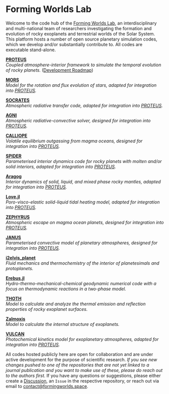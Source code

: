 # Forming Worlds Lab

Welcome to the code hub of the [Forming Worlds Lab](https://www.formingworlds.space), an interdisciplinary and multi-national team of researchers investigating the formation and evolution of rocky exoplanets and terrestrial worlds of the Solar System. This platform hosts a number of open source planetary simulation codes, which we develop and/or substantially contribute to. All codes are executable stand-alone.

[**PROTEUS**](https://github.com/FormingWorlds/PROTEUS)  
*Coupled atmosphere-interior framework to simulate the temporal evolution of rocky planets.*
([Development Roadmap](https://github.com/orgs/FormingWorlds/projects/7))

[**MORS**](https://github.com/FormingWorlds/MORS)  
*Model for the rotation and flux evolution of stars, adapted for integration into [PROTEUS](https://github.com/FormingWorlds/PROTEUS).*

[**SOCRATES**](https://github.com/nichollsh/SOCRATES)  
*Atmospheric radiative transfer code, adapted for integration into [PROTEUS](https://github.com/FormingWorlds/PROTEUS).*

[**AGNI**](https://github.com/nichollsh/AGNI)  
*Atmospheric radiative-convective solver, designed for integration into [PROTEUS](https://github.com/FormingWorlds/PROTEUS).*

[**CALLIOPE**](https://github.com/FormingWorlds/CALLIOPE)  
*Volatile equilibrium outgassing from magma oceans, designed for integration into [PROTEUS](https://github.com/FormingWorlds/PROTEUS).*

[**SPIDER**](https://github.com/djbower/spider)  
*Parameterised interior dynamics code for rocky planets with molten and/or solid interiors, adapted for integration into [PROTEUS](https://github.com/FormingWorlds/PROTEUS).*

[**Aragog**](https://github.com/FormingWorlds/aragog)  
*Interior dynamics of solid, liquid, and mixed phase rocky mantles, adapted for integration into [PROTEUS](https://github.com/FormingWorlds/PROTEUS).*

[**Love.jl**](https://github.com/FormingWorlds/Love.jl)  
*Poro-visco-elastic solid-liquid tidal heating model, adapted for integration into [PROTEUS](https://github.com/FormingWorlds/PROTEUS).*

[**ZEPHYRUS**](https://github.com/FormingWorlds/ZEPHYRUS)  
*Atmospheric escape on magma ocean planets, designed for integration into [PROTEUS](https://github.com/FormingWorlds/PROTEUS).*

[**JANUS**](https://github.com/FormingWorlds/JANUS)  
*Parameterised convective model of planetary atmospheres, designed for integration into [PROTEUS](https://github.com/FormingWorlds/PROTEUS).*

[**i2elvis_planet**](https://github.com/FormingWorlds/i2elvis_planet)  
*Fluid mechanics and thermochemistry of the interior of planetesimals and protoplanets.*

[**Erebus.jl**](https://github.com/FormingWorlds/Erebus.jl)  
*Hydro-thermo-mechanical-chemical geodynamic numerical code with a focus on thermodynamic reactions in a two-phase model.*

[**THOTH**](https://github.com/FormingWorlds/THOTH)  
*Model to calculate and analyze the thermal emission and reflection properties of rocky exoplanet surfaces.*

[**Zalmoxis**](https://github.com/FormingWorlds/Zalmoxis)  
*Model to calculate the internal structure of exoplanets.*

[**VULCAN**](https://github.com/FormingWorlds/VULCAN)  
*Photochemical kinetics model for exoplanetary atmospheres, adapted for integration into [PROTEUS](https://github.com/FormingWorlds/PROTEUS).*


All codes hosted publicly here are open for collaboration and are under active development for the purpose of scientific research. _If you see new changes pushed to one of the repositories that are not yet linked to a journal publication and you want to make use of these, please do reach out to the authors first._ If you have any questions or suggestions, please either create a [Discussion](https://github.com/orgs/FormingWorlds/discussions), an `Issue` in the respective repository, or reach out via email to contact@formingworlds.space.
